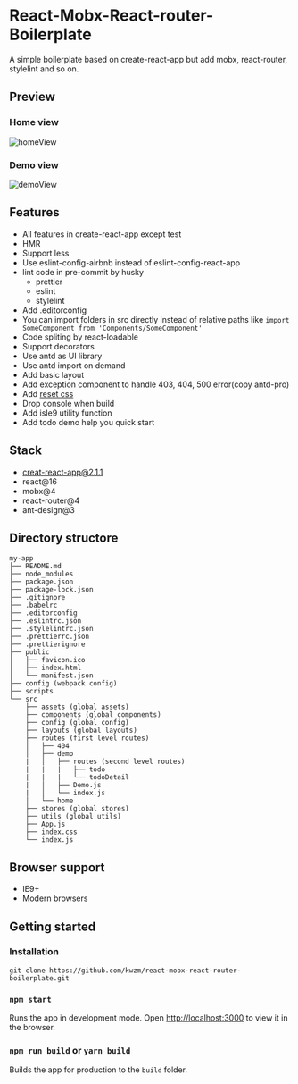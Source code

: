 # React-Mobx-React-router-Boilerplate

A simple boilerplate based on create-react-app but add mobx, react-router, stylelint and so on.

## Preview

### Home view
![homeView](https://github.com/kwzm/react-mobx-react-router-boilerplate/blob/master/public/preview/homeView.PNG)

### Demo view
![demoView](https://github.com/kwzm/react-mobx-react-router-boilerplate/blob/master/public/preview/demoView.PNG)

## Features

- All features in create-react-app except test
- HMR
- Support less
- Use eslint-config-airbnb instead of eslint-config-react-app
- lint code in pre-commit by husky
  - prettier
  - eslint
  - stylelint
- Add .editorconfig
- You can import folders in src directly instead of relative paths like `import SomeComponent from 'Components/SomeComponent'`
- Code spliting by react-loadable
- Support decorators
- Use antd as UI library
- Use antd import on demand
- Add basic layout
- Add exception component to handle 403, 404, 500 error(copy antd-pro)
- Add [reset css](https://github.com/jgthms/minireset.css)
- Drop console when build
- Add isIe9 utility function
- Add todo demo help you quick start

## Stack
- creat-react-app@2.1.1
- react@16
- mobx@4
- react-router@4
- ant-design@3

## Directory structore
```
my-app
├── README.md
├── node_modules
├── package.json
├── package-lock.json
├── .gitignore
├── .babelrc
├── .editorconfig
├── .eslintrc.json
├── .stylelintrc.json
├── .prettierrc.json
├── .prettierignore
├── public
│   ├── favicon.ico
│   ├── index.html
│   └── manifest.json
├── config (webpack config)
├── scripts    
└── src
    ├── assets (global assets)
    ├── components (global components)
    ├── config (global config)
    ├── layouts (global layouts)
    ├── routes (first level routes)
    │   ├── 404
    │   ├── demo 
    |   │   ├── routes (second level routes)
    |   |   |   ├── todo
    |   |   |   └── todoDetail 
    |   │   ├── Demo.js
    |   │   └── index.js
    │   └── home
    ├── stores (global stores)
    ├── utils (global utils)
    ├── App.js
    ├── index.css
    └── index.js
```

## Browser support
  - IE9+
  - Modern browsers
  
## Getting started

### Installation

`git clone https://github.com/kwzm/react-mobx-react-router-boilerplate.git`

### `npm start`

Runs the app in development mode.
Open [http://localhost:3000](http://localhost:3000) to view it in the browser.

### `npm run build` or `yarn build`

Builds the app for production to the `build` folder.<br>
